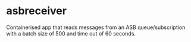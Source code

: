 # asbreceiver

Containerised app that reads messages from an ASB queue/subscription with a batch size of 500 and time out of 60 seconds.
